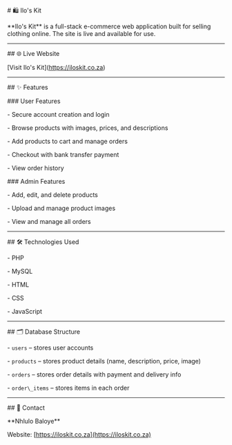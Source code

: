 \# 🛍️ Ilo's Kit



\*\*Ilo's Kit\*\* is a full-stack e-commerce web application built for selling clothing online. The site is live and available for use.



---



\## 🌐 Live Website

\[Visit Ilo's Kit](https://iloskit.co.za)



---



\## ✨ Features



\### User Features

\- Secure account creation and login

\- Browse products with images, prices, and descriptions

\- Add products to cart and manage orders

\- Checkout with bank transfer payment

\- View order history



\### Admin Features

\- Add, edit, and delete products

\- Upload and manage product images

\- View and manage all orders



---



\## 🛠️ Technologies Used

\- PHP

\- MySQL

\- HTML

\- CSS

\- JavaScript



---



\## 🗂️ Database Structure

\- `users` – stores user accounts  

\- `products` – stores product details (name, description, price, image)  

\- `orders` – stores order details with payment and delivery info  

\- `order\_items` – stores items in each order  



---



\## 📧 Contact

\*\*Nhlulo Baloye\*\*  

Website: \[https://iloskit.co.za](https://iloskit.co.za)




